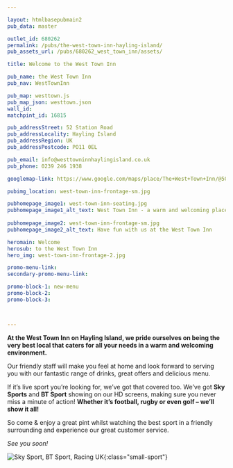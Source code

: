 ```yaml
---

layout: htmlbasepubmain2
pub_data: master

outlet_id: 680262
permalink: /pubs/the-west-town-inn-hayling-island/
pub_assets_url: /pubs/680262_west_town_inn/assets/

title: Welcome to the West Town Inn

pub_name: the West Town Inn
pub_nav: WestTownInn

pub_map: westtown.js
pub_map_json: westtown.json
wall_id:
matchpint_id: 16815

pub_addressStreet: 52 Station Road
pub_addressLocality: Hayling Island
pub_addressRegion: UK
pub_addressPostcode: PO11 0EL

pub_email: info@westtowninnhaylingisland.co.uk
pub_phone: 0239 246 1938

googlemap-link: https://www.google.com/maps/place/The+West+Town+Inn/@50.79198,-0.9939457,17z/data=!3m1!4b1!4m7!3m6!1s0x48745ba27bfb3ec9:0x1c822c227c660c0f!5m1!1s2018-09-23!8m2!3d50.79198!4d-0.991757

pubimg_location: west-town-inn-frontage-sm.jpg

pubhomepage_image1: west-town-inn-seating.jpg
pubhomepage_image1_alt_text: West Town Inn - a warm and welcoming place to relax
 
pubhomepage_image2: west-town-inn-frontage-sm.jpg
pubhomepage_image2_alt_text: Have fun with us at the West Town Inn 

heromain: Welcome
herosub: to the West Town Inn
hero_img: west-town-inn-frontage-2.jpg

promo-menu-link:
secondary-promo-menu-link:

promo-block-1: new-menu
promo-block-2: 
promo-block-3: 



---
```


**At the West Town Inn on Hayling Island, we pride ourselves on being the very best local that caters for all your needs in a warm and welcoming environment.**

Our friendly staff will make you feel at home and look forward to serving you with our fantastic range of drinks, great offers and delicious menu. 

If it’s live sport you’re looking for, we’ve got that covered too. We’ve got **Sky Sports** and **BT Sport** showing on our HD screens, making sure you never miss a minute of action! **Whether it’s football, rugby or even golf – we’ll show it all!**

So come & enjoy a great pint whilst watching the best sport in a friendly surrounding and experience our great customer service.

*See you soon!*

![Sky Sport, BT Sport, Racing UK](/pubs/680262_west_town_inn/assets/SkyBTRaceUK.png){:class="small-sport"}
